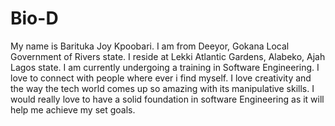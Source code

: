 # Bio-D
My name is Barituka Joy Kpoobari. I am from Deeyor, Gokana Local 
Government of Rivers state. I reside at Lekki Atlantic Gardens, Alabeko,
Ajah Lagos state. I am currently undergoing a training in Software 
Engineering. I love to connect with people where ever i find myself.
I love creativity and the way the tech world comes up so amazing with its 
manipulative skills. I would really love to have a solid foundation in software 
Engineering as it will help me achieve my set goals.